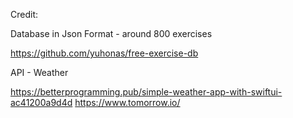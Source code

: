 Credit:

Database in Json Format - around 800 exercises

https://github.com/yuhonas/free-exercise-db

API - Weather

https://betterprogramming.pub/simple-weather-app-with-swiftui-ac41200a9d4d
https://www.tomorrow.io/

